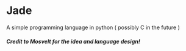 # Jade
A simple programming language in python ( possibly C in the future )

##### Credit to Mosvelt for the idea and language design!
